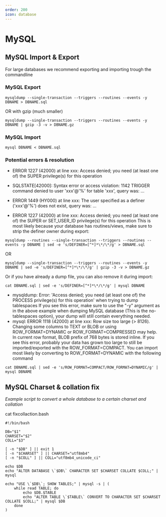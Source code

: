 ```yaml
---
order: 200
icon: database
---
```


# MySQL

## MySQL Import & Export

For large databases we recommend exporting and importing trough the commandline

### MySQL Export
```
mysqldump --single-transaction --triggers --routines --events -y DBNAME > DBNAME.sql
```
OR with gzip (much smaller)
```
mysqldump --single-transaction --triggers --routines --events -y DBNAME | gzip -3 -v > DBNAME.gz
```

### MySQL Import
```
mysql DBNAME < DBNAME.sql
```

### Potential errors & resolution

* ERROR 1227 (42000) at line xxx: Access denied; you need (at least one of) the SUPER privilege(s) for this operation
* SQLSTATE[42000]: Syntax error or access violation: 1142 TRIGGER command denied to user 'xxx'@'%' for table 'xxx', query was: ...
* ERROR 1449 (HY000) at line xxx: The user specified as a definer ('xxx'@'%') does not exist, query was: ...
  
* ERROR 1227 (42000) at line xxx: Access denied; you need (at least one of) the SUPER or SET_USER_ID privilege(s) for this operation
This is most likely because your database has routines/views, make sure to strip the definer owner during export:
```
mysqldump --routines --single-transaction --triggers --routines --events -y DBNAME | sed -e 's/DEFINER=[^*]*\*/\*/g' > DBNAME.sql
```
OR
```
mysqldump --single-transaction --triggers --routines --events -y DBNAME | sed -e 's/DEFINER=[^*]*\*/\*/g' | gzip -3 -v > DBNAME.gz
```
Or if you have already a dump file, you can also remove it during import:
```
cat DBNAME.sql | sed -e 's/DEFINER=[^*]*\*/\*/g' | mysql DBNAME
```

* mysqldump: Error: 'Access denied; you need (at least one of) the PROCESS privilege(s) for this operation' when trying to dump tablespaces
If you see this error, make sure to use the "-y" argument as in the above example when dumping MySQL database (This is the no-tablespaces option), your dump will still contain everything needed.
* mysql: ERROR 1118 (42000) at line xxx: Row size too large (> 8126). Changing some columns to TEXT or BLOB or using ROW_FORMAT=DYNAMIC or ROW_FORMAT=COMPRESSED may help. In current row format, BLOB prefix of 768 bytes is stored inline.
If you see this error, probably your data has grown too large to still be imported/exported with the ROW_FORMAT=COMPACT. You can import most likely by converting to ROW_FORMAT=DYNAMIC with the following command
```
cat DBNAME.sql | sed -e 's/ROW_FORMAT=COMPACT/ROW_FORMAT=DYNAMIC/g' | mysql DBNAME
```

## MySQL Charset & collation fix

_Example script to convert a whole database to a certain charset and collation_ 

cat fixcollaction.bash
```
#!/bin/bash

DB="$1"
CHARSET="$2"
COLL="$3"

[ -n "$DB" ] || exit 1
[ -n "$CHARSET" ] || CHARSET="utf8mb4"
[ -n "$COLL" ] || COLL="utf8mb4_unicode_ci"

echo $DB
echo "ALTER DATABASE \`$DB\` CHARACTER SET $CHARSET COLLATE $COLL;" | mysql

echo "USE \`$DB\`; SHOW TABLES;" | mysql -s | (
    while read TABLE; do
        echo $DB.$TABLE
        echo "ALTER TABLE \`$TABLE\` CONVERT TO CHARACTER SET $CHARSET COLLATE $COLL;" | mysql $DB
    done
)
```
